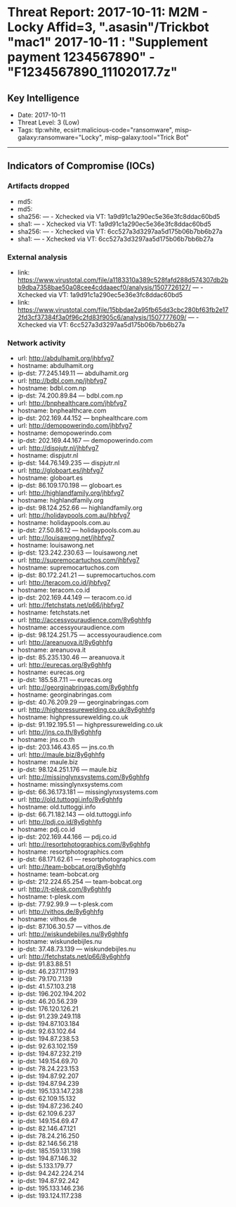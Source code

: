 # Threat Report: 2017-10-11: M2M -  Locky Affid=3, ".asasin"/Trickbot "mac1" 2017-10-11 : "Supplement payment 1234567890" - "F1234567890_11102017.7z"


## Key Intelligence
* Date: 2017-10-11
* Threat Level: 3 (Low)
* Tags: tlp:white, ecsirt:malicious-code="ransomware", misp-galaxy:ransomware="Locky", misp-galaxy:tool="Trick Bot"

---

## Indicators of Compromise (IOCs)
### Artifacts dropped
* md5: <md5>
* md5: <md5>
* sha256: <sha256> — - Xchecked via VT: 1a9d91c1a290ec5e36e3fc8ddac60bd5
* sha1: <sha1> — - Xchecked via VT: 1a9d91c1a290ec5e36e3fc8ddac60bd5
* sha256: <sha256> — - Xchecked via VT: 6cc527a3d3297aa5d175b06b7bb6b27a
* sha1: <sha1> — - Xchecked via VT: 6cc527a3d3297aa5d175b06b7bb6b27a

### External analysis
* link: https://www.virustotal.com/file/a1183310a389c528fafd288d574307db2bb9dba7358bae50a08cee4cddaaecf0/analysis/1507726127/ — - Xchecked via VT: 1a9d91c1a290ec5e36e3fc8ddac60bd5
* link: https://www.virustotal.com/file/15bbdae2a95fb65dd3cbc280bf63fb2e172fd3cf37384f3a0f96c2fd83f905c6/analysis/1507777609/ — - Xchecked via VT: 6cc527a3d3297aa5d175b06b7bb6b27a

### Network activity
* url: http://abdulhamit.org/jhbfvg7
* hostname: abdulhamit.org
* ip-dst: 77.245.149.11 — abdulhamit.org
* url: http://bdbl.com.np/jhbfvg7
* hostname: bdbl.com.np
* ip-dst: 74.200.89.84 — bdbl.com.np
* url: http://bnphealthcare.com/jhbfvg7
* hostname: bnphealthcare.com
* ip-dst: 202.169.44.152 — bnphealthcare.com
* url: http://demopowerindo.com/jhbfvg7
* hostname: demopowerindo.com
* ip-dst: 202.169.44.167 — demopowerindo.com
* url: http://dispjutr.nl/jhbfvg7
* hostname: dispjutr.nl
* ip-dst: 144.76.149.235 — dispjutr.nl
* url: http://globoart.es/jhbfvg7
* hostname: globoart.es
* ip-dst: 86.109.170.198 — globoart.es
* url: http://highlandfamily.org/jhbfvg7
* hostname: highlandfamily.org
* ip-dst: 98.124.252.66 — highlandfamily.org
* url: http://holidaypools.com.au/jhbfvg7
* hostname: holidaypools.com.au
* ip-dst: 27.50.86.12 — holidaypools.com.au
* url: http://louisawong.net/jhbfvg7
* hostname: louisawong.net
* ip-dst: 123.242.230.63 — louisawong.net
* url: http://supremocartuchos.com/jhbfvg7
* hostname: supremocartuchos.com
* ip-dst: 80.172.241.21 — supremocartuchos.com
* url: http://teracom.co.id/jhbfvg7
* hostname: teracom.co.id
* ip-dst: 202.169.44.149 — teracom.co.id
* url: http://fetchstats.net/p66/jhbfvg7
* hostname: fetchstats.net
* url: http://accessyouraudience.com/8y6ghhfg
* hostname: accessyouraudience.com
* ip-dst: 98.124.251.75 — accessyouraudience.com
* url: http://areanuova.it/8y6ghhfg
* hostname: areanuova.it
* ip-dst: 85.235.130.46 — areanuova.it
* url: http://eurecas.org/8y6ghhfg
* hostname: eurecas.org
* ip-dst: 185.58.7.11 — eurecas.org
* url: http://georginabringas.com/8y6ghhfg
* hostname: georginabringas.com
* ip-dst: 40.76.209.29 — georginabringas.com
* url: http://highpressurewelding.co.uk/8y6ghhfg
* hostname: highpressurewelding.co.uk
* ip-dst: 91.192.195.51 — highpressurewelding.co.uk
* url: http://jns.co.th/8y6ghhfg
* hostname: jns.co.th
* ip-dst: 203.146.43.65 — jns.co.th
* url: http://maule.biz/8y6ghhfg
* hostname: maule.biz
* ip-dst: 98.124.251.176 — maule.biz
* url: http://missinglynxsystems.com/8y6ghhfg
* hostname: missinglynxsystems.com
* ip-dst: 66.36.173.181 — missinglynxsystems.com
* url: http://old.tuttoggi.info/8y6ghhfg
* hostname: old.tuttoggi.info
* ip-dst: 66.71.182.143 — old.tuttoggi.info
* url: http://pdj.co.id/8y6ghhfg
* hostname: pdj.co.id
* ip-dst: 202.169.44.166 — pdj.co.id
* url: http://resortphotographics.com/8y6ghhfg
* hostname: resortphotographics.com
* ip-dst: 68.171.62.61 — resortphotographics.com
* url: http://team-bobcat.org/8y6ghhfg
* hostname: team-bobcat.org
* ip-dst: 212.224.65.254 — team-bobcat.org
* url: http://t-plesk.com/8y6ghhfg
* hostname: t-plesk.com
* ip-dst: 77.92.99.9 — t-plesk.com
* url: http://vithos.de/8y6ghhfg
* hostname: vithos.de
* ip-dst: 87.106.30.57 — vithos.de
* url: http://wiskundebijles.nu/8y6ghhfg
* hostname: wiskundebijles.nu
* ip-dst: 37.48.73.139 — wiskundebijles.nu
* url: http://fetchstats.net/p66/8y6ghhfg
* ip-dst: 91.83.88.51
* ip-dst: 46.237.117.193
* ip-dst: 79.170.7.139
* ip-dst: 41.57.103.218
* ip-dst: 196.202.194.202
* ip-dst: 46.20.56.239
* ip-dst: 176.120.126.21
* ip-dst: 91.239.249.118
* ip-dst: 194.87.103.184
* ip-dst: 92.63.102.64
* ip-dst: 194.87.238.53
* ip-dst: 92.63.102.159
* ip-dst: 194.87.232.219
* ip-dst: 149.154.69.70
* ip-dst: 78.24.223.153
* ip-dst: 194.87.92.207
* ip-dst: 194.87.94.239
* ip-dst: 195.133.147.238
* ip-dst: 62.109.15.132
* ip-dst: 194.87.236.240
* ip-dst: 62.109.6.237
* ip-dst: 149.154.69.47
* ip-dst: 82.146.47.121
* ip-dst: 78.24.216.250
* ip-dst: 82.146.56.218
* ip-dst: 185.159.131.198
* ip-dst: 194.87.146.32
* ip-dst: 5.133.179.77
* ip-dst: 94.242.224.214
* ip-dst: 194.87.92.242
* ip-dst: 195.133.146.236
* ip-dst: 193.124.117.238
